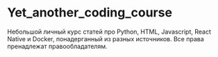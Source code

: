 # Yet_another_coding_course
Небольшой личный курс статей про Python, HTML, Javascript, React Native и Docker, понадерганный из разных источников.
Все права пренадлежат правообладателям.